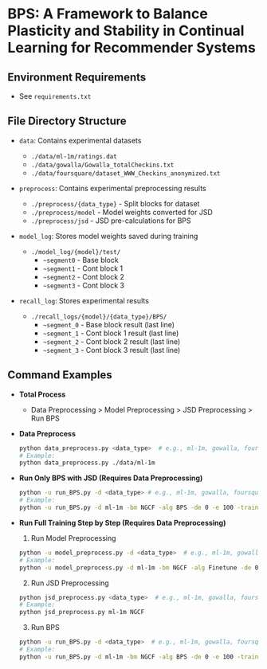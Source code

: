 # BPS: A Framework to Balance Plasticity and Stability in Continual Learning for Recommender Systems

## Environment Requirements
- See `requirements.txt`

## File Directory Structure
- `data`: Contains experimental datasets
  - `./data/ml-1m/ratings.dat`
  - `./data/gowalla/Gowalla_totalCheckins.txt`
  - `./data/foursquare/dataset_WWW_Checkins_anonymized.txt`

- `preprocess`: Contains experimental preprocessing results
  - `./preprocess/{data_type}` - Split blocks for dataset
  - `./preprocess/model` - Model weights converted for JSD
  - `./preprocess/jsd` - JSD pre-calculations for BPS

- `model_log`: Stores model weights saved during training
  - `./model_log/{model}/test/`
    - `~segment0` - Base block
    - `~segment1` - Cont block 1
    - `~segment2` - Cont block 2
    - `~segment3` - Cont block 3

- `recall_log`: Stores experimental results
  - `./recall_logs/{model}/{data_type}/BPS/`
    - `~segment_0` - Base block result (last line)
    - `~segment_1` - Cont block 1 result (last line)
    - `~segment_2` - Cont block 2 result (last line)
    - `~segment_3` - Cont block 3 result (last line)

## Command Examples
- **Total Process**
  - Data Preprocessing > Model Preprocessing > JSD Preprocessing > Run BPS

- **Data Preprocess**
  ```bash
  python data_preprocess.py <data_type>  # e.g., ml-1m, gowalla, foursquare
  # Example:
  python data_preprocess.py ./data/ml-1m
  ```

- **Run Only BPS with JSD (Requires Data Preprocessing)**
  ```bash
  python -u run_BPS.py -d <data_type> # e.g., ml-1m, gowalla, foursquare
  # Example:
  python -u run_BPS.py -d ml-1m -bm NGCF -alg BPS -de 0 -e 100 -train_mode sep -log_folder test -log test -save_cp b0_100e -rs full -union_mode snu -replay_ratio 30000 -sampling_mode BPS -patience 2 -lr 5e-4 -first_segment_time 0 -last_segment_time 3 -seed 42
  ```

- **Run Full Training Step by Step (Requires Data Preprocessing)**
  1. Run Model Preprocessing
  ```bash
  python -u model_preprocess.py -d <data_type>  # e.g., ml-1m, gowalla, foursquare
  # Example:
  python -u model_preprocess.py -d ml-1m -bm NGCF -alg Finetune -de 0 -e 100 -train_mode sep -log_folder pre_data -log test_Finetune -save_cp b0_100e -patience 2 -lr 5e-4 -first_segment_time 0 -last_segment_time 3 -seed 42
  ```
  
  2. Run JSD Preprocessing
  ```bash
  python jsd_preprocess.py <data_type>  # e.g., ml-1m, gowalla, foursquare
  # Example:
  python jsd_preprocess.py ml-1m NGCF
  ```
  
  3. Run BPS
  ```bash
  python -u run_BPS.py -d <data_type>  # e.g., ml-1m, gowalla, foursquare
  # Example:
  python -u run_BPS.py -d ml-1m -bm NGCF -alg BPS -de 0 -e 100 -train_mode sep -log_folder test -log test -save_cp b0_100e -rs full -union_mode snu -replay_ratio 30000 -sampling_mode BPS -patience 2 -lr 5e-4 -first_segment_time 0 -last_segment_time 3 -seed 42
  ```